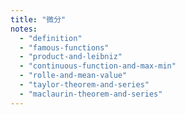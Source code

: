 ```yaml
---
title: "微分"
notes:
  - "definition"
  - "famous-functions"
  - "product-and-leibniz"
  - "continuous-function-and-max-min"
  - "rolle-and-mean-value"
  - "taylor-theorem-and-series"
  - "maclaurin-theorem-and-series"
---
```


